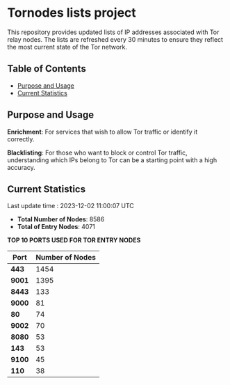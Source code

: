 # Tornodes lists project

This repository provides updated lists of IP addresses associated with Tor relay nodes. The lists are refreshed every 30 minutes to ensure they reflect the most current state of the Tor network.

## Table of Contents

- [Purpose and Usage](#purpose-and-usage)
- [Current Statistics](#current-statistics)


## Purpose and Usage

**Enrichment**: For services that wish to allow Tor traffic or identify it correctly.

**Blacklisting**: For those who want to block or control Tor traffic, understanding which IPs belong to Tor can be a starting point with a high accuracy.

## Current Statistics

Last update time : 2023-12-02 11:00:07 UTC

- **Total Number of Nodes**: 8586
- **Total of Entry Nodes**: 4071

**TOP 10 PORTS USED FOR TOR ENTRY NODES**

| **Port** | **Number of Nodes** |
|------|-----------------|
| **443**   | 1454  |
| **9001**   | 1395  |
| **8443**   | 133  |
| **9000**   | 81  |
| **80**   | 74  |
| **9002**   | 70  |
| **8080**   | 53  |
| **143**   | 53  |
| **9100**   | 45  |
| **110**   | 38  |

